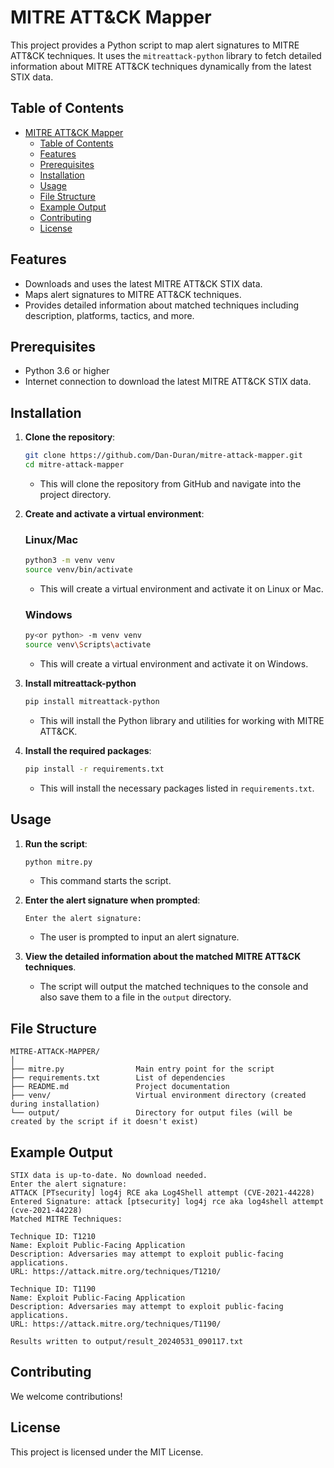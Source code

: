 # MITRE ATT&CK Mapper

This project provides a Python script to map alert signatures to MITRE ATT&CK techniques. It uses the `mitreattack-python` library to fetch detailed information about MITRE ATT&CK techniques dynamically from the latest STIX data.

## Table of Contents

- [MITRE ATT&CK Mapper](#mitre-attck-mapper)
  - [Table of Contents](#table-of-contents)
  - [Features](#features)
  - [Prerequisites](#prerequisites)
  - [Installation](#installation)
  - [Usage](#usage)
  - [File Structure](#file-structure)
  - [Example Output](#example-output)
  - [Contributing](#contributing)
  - [License](#license)

## Features

- Downloads and uses the latest MITRE ATT&CK STIX data.
- Maps alert signatures to MITRE ATT&CK techniques.
- Provides detailed information about matched techniques including description, platforms, tactics, and more.

## Prerequisites

- Python 3.6 or higher
- Internet connection to download the latest MITRE ATT&CK STIX data.

## Installation

1. **Clone the repository**:
   ```sh
   git clone https://github.com/Dan-Duran/mitre-attack-mapper.git
   cd mitre-attack-mapper
   ```
   - This will clone the repository from GitHub and navigate into the project directory.

2. **Create and activate a virtual environment**:

   ### Linux/Mac
   ```sh
   python3 -m venv venv
   source venv/bin/activate
   ```
   - This will create a virtual environment and activate it on Linux or Mac.

   ### Windows
   ```sh
   py<or python> -m venv venv 
   source venv\Scripts\activate
   ```
   - This will create a virtual environment and activate it on Windows.

3. **Install mitreattack-python**
   ```sh
   pip install mitreattack-python
   ```
   - This will install the Python library and utilities for working with MITRE ATT&CK.

4. **Install the required packages**:
   ```sh
   pip install -r requirements.txt
   ```
   - This will install the necessary packages listed in `requirements.txt`.

## Usage

1. **Run the script**:
   ```sh
   python mitre.py
   ```
   - This command starts the script.

2. **Enter the alert signature when prompted**:
   ```
   Enter the alert signature:
   ```
   - The user is prompted to input an alert signature.

3. **View the detailed information about the matched MITRE ATT&CK techniques**.
   - The script will output the matched techniques to the console and also save them to a file in the `output` directory.

## File Structure

```
MITRE-ATTACK-MAPPER/
│
├── mitre.py                Main entry point for the script
├── requirements.txt        List of dependencies
├── README.md               Project documentation
├── venv/                   Virtual environment directory (created during installation)
└── output/                 Directory for output files (will be created by the script if it doesn't exist)
```

## Example Output

```
STIX data is up-to-date. No download needed.
Enter the alert signature:
ATTACK [PTsecurity] log4j RCE aka Log4Shell attempt (CVE-2021-44228)
Entered Signature: attack [ptsecurity] log4j rce aka log4shell attempt (cve-2021-44228)
Matched MITRE Techniques:

Technique ID: T1210
Name: Exploit Public-Facing Application
Description: Adversaries may attempt to exploit public-facing applications.
URL: https://attack.mitre.org/techniques/T1210/

Technique ID: T1190
Name: Exploit Public-Facing Application
Description: Adversaries may attempt to exploit public-facing applications.
URL: https://attack.mitre.org/techniques/T1190/

Results written to output/result_20240531_090117.txt
```

## Contributing

We welcome contributions!

## License

This project is licensed under the MIT License.
